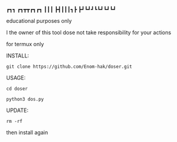 

┏┓┓ ┏┓┳┳┏┓┏┓
┃┃┃ ┣┫┃┃┃┓┣ 
┣┛┗┛┛┗┗┛┗┛┗┛
            


educational purposes only

I the owner of this tool dose not take responsibility for your actions

for termux only


INSTALL:

~~~
git clone https://github.com/Enom-hak/doser.git
~~~
USAGE:
~~~
cd doser
~~~
~~~
python3 dos.py
~~~
UPDATE:
~~~
rm -rf
~~~
then install again 



